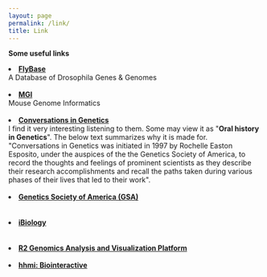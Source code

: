 ```yaml
---
layout: page
permalink: /link/
title: Link
---
```

<b> Some useful links</b><br>

<li>
<a href="http://flybase.org/"><b>FlyBase</b></a><br>A Database of Drosophila Genes & Genomes<br><br> 

<li>
<a href="https://www.informatics.jax.org/"><b>MGI</b></a><br>Mouse Genome Informatics<br><br>



<li>
<a href="http://www.genestory.org/projectDev.html"><b>Conversations in Genetics</b></a><br>
I find it very interesting listening to them. Some may view it as "<b>Oral history in Genetics</b>". The below text summarizes why it is made for.<br> 
"Conversations in Genetics was initiated in 1997 by Rochelle Easton Esposito, under the auspices of the the Genetics Society of America, to record the thoughts and feelings of prominent scientists as they describe their research accomplishments and recall the paths taken during various phases of their lives that led to their work".<br><br>


<li>
<a href="https://genetics-gsa.org/about-gsa/"><b>Genetics Society of America (GSA)</b></a><br>
<br><br>

<li>
<a href="https://www.ibiology.org/"><b>iBiology</b></a><br>
<br><br>

<li>
<a href="https://hgserver1.amc.nl/cgi-bin/r2/main.cgi"><b>R2 Genomics Analysis and Visualization Platform</b></a><br>
<br>

<li>
<a href="https://www.biointeractive.org/"><b>hhmi: Biointeractive</b></a><br>



